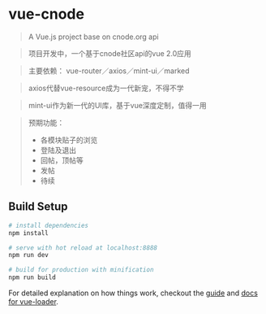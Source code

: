 # vue-cnode

> A Vue.js project base on cnode.org api

> 项目开发中，一个基于cnode社区api的vue 2.0应用

> 主要依赖： vue-router／axios／mint-ui／marked

> axios代替vue-resource成为一代新宠，不得不学

> mint-ui作为新一代的UI库，基于vue深度定制，值得一用

> 预期功能：
> * 各模块贴子的浏览
> * 登陆及退出
> * 回帖，顶帖等
> * 发帖
> * 待续

## Build Setup

``` bash
# install dependencies
npm install

# serve with hot reload at localhost:8888
npm run dev

# build for production with minification
npm run build
```

For detailed explanation on how things work, checkout the [guide](http://vuejs-templates.github.io/webpack/) and [docs for vue-loader](http://vuejs.github.io/vue-loader).

